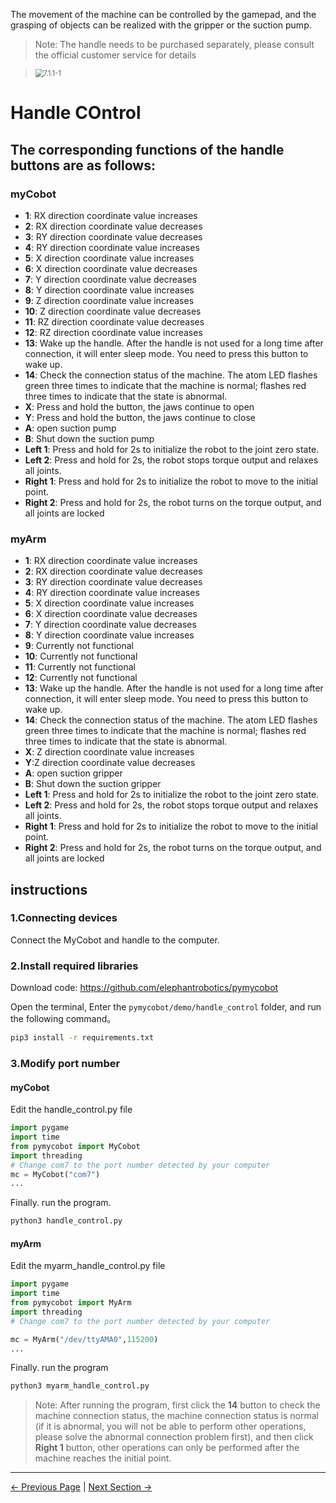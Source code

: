 The movement of the machine can be controlled by the gamepad, and the grasping of objects can be realized with the gripper or the suction pump.

> Note: The handle needs to be purchased separately, please consult the official customer service for details

> <img src="../../resources/10-ApplicationBasePython/handle.jpg" alt="7.1.1-1" style="zoom: 80%;" />

# Handle COntrol

## The corresponding functions of the handle buttons are as follows:

### myCobot

- **1**: RX direction coordinate value increases
- **2**: RX direction coordinate value decreases
- **3**: RY direction coordinate value decreases
- **4**: RY direction coordinate value increases
- **5**: X direction coordinate value increases
- **6**: X direction coordinate value decreases
- **7**: Y direction coordinate value decreases
- **8**: Y direction coordinate value increases
- **9**: Z direction coordinate value increases
- **10**: Z direction coordinate value decreases
- **11**: RZ direction coordinate value decreases
- **12**: RZ direction coordinate value increases
- **13**: Wake up the handle. After the handle is not used for a long time after connection, it will enter sleep mode. You need to press this button to wake up.
- **14**: Check the connection status of the machine. The atom LED flashes green three times to indicate that the machine is normal; flashes red three times to indicate that the state is abnormal.
- **X**: Press and hold the button, the jaws continue to open
- **Y**: Press and hold the button, the jaws continue to close
- **A**: open suction pump
- **B**: Shut down the suction pump
- **Left 1**: Press and hold for 2s to initialize the robot to the joint zero state.
- **Left 2**: Press and hold for 2s, the robot stops torque output and relaxes all joints.
- **Right 1**: Press and hold for 2s to initialize the robot to move to the initial point.
- **Right 2**: Press and hold for 2s, the robot turns on the torque output, and all joints are locked

### myArm

- **1**: RX direction coordinate value increases
- **2**: RX direction coordinate value decreases
- **3**: RY direction coordinate value decreases
- **4**: RY direction coordinate value increases
- **5**: X direction coordinate value increases
- **6**: X direction coordinate value decreases
- **7**: Y direction coordinate value decreases
- **8**: Y direction coordinate value increases
- **9**: Currently not functional
- **10**: Currently not functional
- **11**: Currently not functional
- **12**: Currently not functional
- **13**: Wake up the handle. After the handle is not used for a long time after connection, it will enter sleep mode. You need to press this button to wake up.
- **14**: Check the connection status of the machine. The atom LED flashes green three times to indicate that the machine is normal; flashes red three times to indicate that the state is abnormal.
- **X**: Z direction coordinate value increases
- **Y**:Z direction coordinate value decreases
- **A**: open suction gripper
- **B**: Shut down the suction gripper
- **Left 1**: Press and hold for 2s to initialize the robot to the joint zero state.
- **Left 2**: Press and hold for 2s, the robot stops torque output and relaxes all joints.
- **Right 1**: Press and hold for 2s to initialize the robot to move to the initial point.
- **Right 2**: Press and hold for 2s, the robot turns on the torque output, and all joints are locked

## instructions

### 1.Connecting devices

Connect the MyCobot and handle to the computer.

### 2.Install required libraries

Download code: https://github.com/elephantrobotics/pymycobot

Open the terminal, Enter the `pymycobot/demo/handle_control` folder, and run the following command。

```bash
pip3 install -r requirements.txt
```

### 3.Modify port number

#### myCobot

Edit the handle_control.py file

```python
import pygame
import time
from pymycobot import MyCobot
import threading
# Change com7 to the port number detected by your computer
mc = MyCobot("com7")
...
```

Finally. run the program.

```bash
python3 handle_control.py
```

#### myArm

Edit the myarm_handle_control.py file

```python
import pygame
import time
from pymycobot import MyArm
import threading
# Change com7 to the port number detected by your computer

mc = MyArm("/dev/ttyAMA0",115200)
...
```

Finally. run the program

```bash
python3 myarm_handle_control.py
```

> Note: After running the program, first click the **14** button to check the machine connection status, the machine connection status is normal (if it is abnormal, you will not be able to perform other operations, please solve the abnormal connection problem first), and then click **Right 1** button, other operations can only be performed after the machine reaches the initial point.

---

[← Previous Page](4_drag.md) | [Next Section →](6_example.md)
